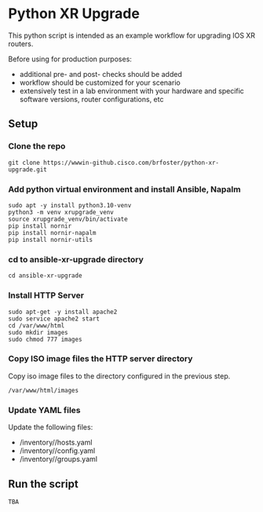 # Python XR Upgrade
This python script is intended as an example workflow for upgrading IOS XR routers.  

Before using for production purposes:
* additional pre- and post- checks should be added
* workflow should be customized for your scenario
* extensively test in a lab environment with your hardware and specific software versions, router configurations, etc

## Setup
### Clone the repo
```commandline
git clone https://wwwin-github.cisco.com/brfoster/python-xr-upgrade.git
```
### Add python virtual environment and install Ansible, Napalm
```
sudo apt -y install python3.10-venv
python3 -m venv xrupgrade_venv
source xrupgrade_venv/bin/activate
pip install nornir
pip install nornir-napalm
pip install nornir-utils
```
### cd to ansible-xr-upgrade directory
```
cd ansible-xr-upgrade
```

### Install HTTP Server
```commandline
sudo apt-get -y install apache2
sudo service apache2 start
cd /var/www/html
sudo mkdir images
sudo chmod 777 images
```
### Copy ISO image files the HTTP server directory
Copy iso image files to the directory configured in the previous step.

`/var/www/html/images`

### Update YAML files
Update the following files:
* /inventory/<network-name>/hosts.yaml
* /inventory/<network-name>/config.yaml
* /inventory/<network-name>/groups.yaml
## Run the script
```commandline
TBA
```